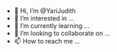 - 👋 Hi, I’m @YariJudith
- 👀 I’m interested in ...
- 🌱 I’m currently learning ...
- 💞️ I’m looking to collaborate on ...
- 📫 How to reach me ...

<!---
YariJudith/YariJudith is a ✨ special ✨ repository because its `README.md` (this file) appears on your GitHub profile.
You can click the Preview link to take a look at your changes.
--->

